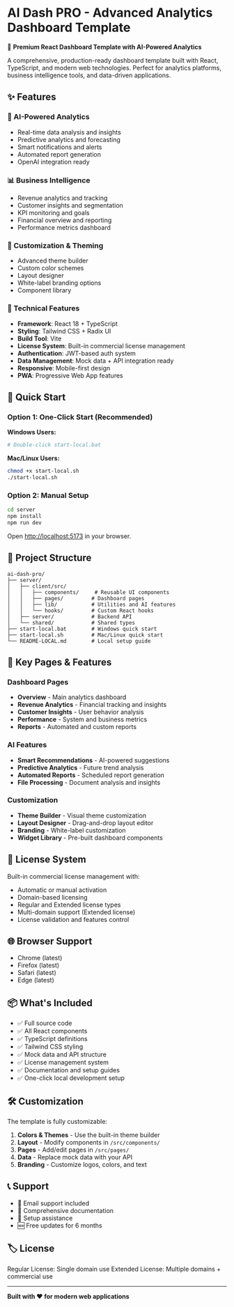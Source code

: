 
# AI Dash PRO - Advanced Analytics Dashboard Template

🚀 **Premium React Dashboard Template with AI-Powered Analytics**

A comprehensive, production-ready dashboard template built with React, TypeScript, and modern web technologies. Perfect for analytics platforms, business intelligence tools, and data-driven applications.

## ✨ Features

### 🤖 AI-Powered Analytics
- Real-time data analysis and insights
- Predictive analytics and forecasting
- Smart notifications and alerts
- Automated report generation
- OpenAI integration ready

### 📊 Business Intelligence
- Revenue analytics and tracking
- Customer insights and segmentation
- KPI monitoring and goals
- Financial overview and reporting
- Performance metrics dashboard

### 🎨 Customization & Theming
- Advanced theme builder
- Custom color schemes
- Layout designer
- White-label branding options
- Component library

### 🔧 Technical Features
- **Framework**: React 18 + TypeScript
- **Styling**: Tailwind CSS + Radix UI
- **Build Tool**: Vite
- **License System**: Built-in commercial license management
- **Authentication**: JWT-based auth system
- **Data Management**: Mock data + API integration ready
- **Responsive**: Mobile-first design
- **PWA**: Progressive Web App features

## 🚀 Quick Start

### Option 1: One-Click Start (Recommended)

**Windows Users:**
```bash
# Double-click start-local.bat
```

**Mac/Linux Users:**
```bash
chmod +x start-local.sh
./start-local.sh
```

### Option 2: Manual Setup

```bash
cd server
npm install
npm run dev
```

Open [http://localhost:5173](http://localhost:5173) in your browser.

## 📁 Project Structure

```
ai-dash-pro/
├── server/
│   ├── client/src/
│   │   ├── components/     # Reusable UI components
│   │   ├── pages/         # Dashboard pages
│   │   ├── lib/           # Utilities and AI features
│   │   └── hooks/         # Custom React hooks
│   ├── server/            # Backend API
│   └── shared/            # Shared types
├── start-local.bat        # Windows quick start
├── start-local.sh         # Mac/Linux quick start
└── README-LOCAL.md        # Local setup guide
```

## 🎯 Key Pages & Features

### Dashboard Pages
- **Overview** - Main analytics dashboard
- **Revenue Analytics** - Financial tracking and insights
- **Customer Insights** - User behavior analysis
- **Performance** - System and business metrics
- **Reports** - Automated and custom reports

### AI Features
- **Smart Recommendations** - AI-powered suggestions
- **Predictive Analytics** - Future trend analysis
- **Automated Reports** - Scheduled report generation
- **File Processing** - Document analysis and insights

### Customization
- **Theme Builder** - Visual theme customization
- **Layout Designer** - Drag-and-drop layout editor
- **Branding** - White-label customization
- **Widget Library** - Pre-built dashboard components

## 🔐 License System

Built-in commercial license management with:
- Automatic or manual activation
- Domain-based licensing
- Regular and Extended license types
- Multi-domain support (Extended license)
- License validation and features control

## 🌐 Browser Support

- Chrome (latest)
- Firefox (latest)
- Safari (latest)
- Edge (latest)

## 📦 What's Included

- ✅ Full source code
- ✅ All React components
- ✅ TypeScript definitions
- ✅ Tailwind CSS styling
- ✅ Mock data and API structure
- ✅ License management system
- ✅ Documentation and setup guides
- ✅ One-click local development setup

## 🛠️ Customization

The template is fully customizable:

1. **Colors & Themes** - Use the built-in theme builder
2. **Layout** - Modify components in `/src/components/`
3. **Pages** - Add/edit pages in `/src/pages/`
4. **Data** - Replace mock data with your API
5. **Branding** - Customize logos, colors, and text

## 📞 Support

- 📧 Email support included
- 📖 Comprehensive documentation
- 🔧 Setup assistance
- 🆕 Free updates for 6 months

## 🏷️ License

Regular License: Single domain use
Extended License: Multiple domains + commercial use

---

**Built with ❤️ for modern web applications**
